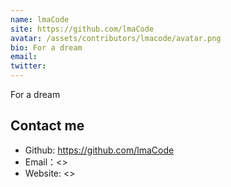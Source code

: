 ```yaml
---
name: lmaCode
site: https://github.com/lmaCode
avatar: /assets/contributors/lmacode/avatar.png
bio: For a dream
email: 
twitter: 
---
```


For a dream

## Contact me

- Github: <https://github.com/lmaCode>
- Email：<>
- Website: <>
